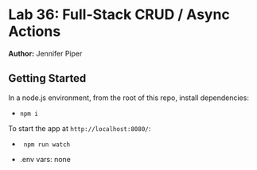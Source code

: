 Lab 36: Full-Stack CRUD / Async Actions
===

**Author:** Jennifer Piper



## Getting Started
In a node.js environment, from the root of this repo, install dependencies:
* `npm i`


To start the app at `http://localhost:8080/`:
* ` npm run watch`

* .env vars: none
